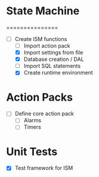 # State Machine
===============
- [ ] Create ISM functions
  * [ ] Import action pack
  * [x] Import settings from file
  * [x] Database creation / DAL
  * [ ] Import SQL statements
  * [x] Create runtime environment

# Action Packs
- [ ] Define core action pack
    * [ ] Alarms
    * [ ] Timers

# Unit Tests
- [x] Test framework for ISM
